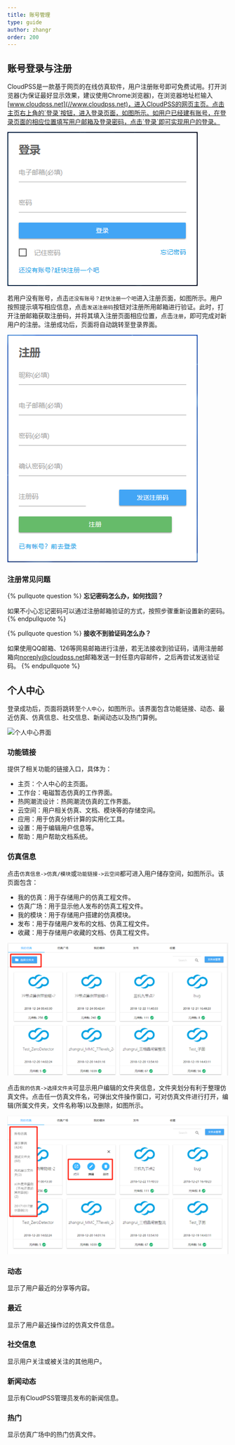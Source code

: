 ```yaml
---
title: 账号管理
type: guide
author: zhangr
order: 200
---
```


## 账号登录与注册

CloudPSS是一款基于网页的在线仿真软件，用户注册账号即可免费试用。打开浏览器(为保证最好显示效果，建议使用Chrome浏览器)，在浏览器地址栏输入[www.cloudpss.net](//www.cloudpss.net)，进入CloudPSS的网页主页。点击主页右上角的`登录`按钮，进入登录页面，如图所示。如用户已经建有账号，在登录页面的相应位置填写用户邮箱及登录密码，点击`登录`即可实现用户的登录。

![用户登录界面](User1/Z1.png "用户登录界面")

若用户没有账号，点击`还没有账号？赶快注册一个吧`进入注册页面，如图所示。用户按照提示填写相应信息，点击`发送注册码`按钮对注册所用邮箱进行验证。此时，打开注册邮箱获取注册码，并将其填入注册页面相应位置，点击`注册`，即可完成对新用户的注册。注册成功后，页面将自动跳转至登录界面。

![用户注册界面](User1/Z2.png "用户注册界面")


### 注册常见问题

{% pullquote question %}
**忘记密码怎么办，如何找回？**

如果不小心忘记密码可以通过注册邮箱验证的方式，按照步骤重新设置新的密码。
{% endpullquote %}

{% pullquote question %}
**接收不到验证码怎么办？**

如果使用QQ邮箱、126等网易邮箱进行注册，若无法接收到验证码，请用注册邮箱向<noreply@cloudpss.net>邮箱发送一封任意内容邮件，之后再尝试发送验证码。
{% endpullquote %}


## 个人中心

登录成功后，页面将跳转至`个人中心`，如图所示。该界面包含功能链接、动态、最近仿真、仿真信息、社交信息、新闻动态以及热门算例。

![个人中心界面](User1/Z3.png "个人中心界面")

### 功能链接

提供了相关功能的链接入口，具体为：
+ 主页：个人中心的主页面。
+ 工作台：电磁暂态仿真的工作界面。
+ 热网潮流设计：热网潮流仿真的工作界面。
+ 云空间：用户相关仿真、文档、模块等的存储空间。
+ 应用：用于仿真分析计算的实用化工具。
+ 设置：用于编辑用户信息等。
+ 帮助：用户帮助文档系统。

### 仿真信息

点击`仿真信息->仿真/模块`或`功能链接->云空间`都可进入用户储存空间，如图所示。该页面包含：
+ 我的仿真：用于存储用户的仿真工程文件。
+ 仿真广场：用于显示他人发布的仿真工程文件。
+ 我的模块：用于存储用户搭建的仿真模块。
+ 发布：用于存储用户发布的文档、仿真工程文件。
+ 收藏：用于存储用户收藏的文档、仿真工程文件。

![云空间界面1](User1/Z4.png "云空间界面1")

点击`我的仿真->选择文件夹`可显示用户编辑的文件夹信息，文件夹划分有利于整理仿真文件。点击任一仿真文件名，可弹出文件操作窗口，可对仿真文件进行打开，编辑(所属文件夹，文件名称等)以及删除，如图所示。

![云空间界面2](User1/Z5.png "云空间界面2")

### 动态
 
显示了用户最近的分享等内容。 

### 最近
	
显示了用户最近操作过的仿真文件信息。  
	
### 社交信息
	
显示用户关注或被关注的其他用户。
	
### 新闻动态
	
显示有CloudPSS管理员发布的新闻信息。
	
### 热门
	
显示仿真广场中的热门仿真文件。

